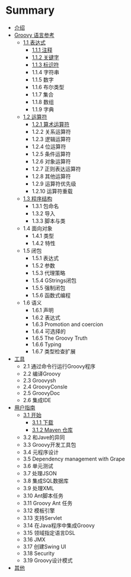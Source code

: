 # Summary

* [介绍](README.md)
* [Groovy 语言参考](chapter1/README.md)
   * [1.1 表达式](chapter1/11_biao_da_shi/11_biao_da_shi.md)
       * [1.1.1 注释](chapter1/11_biao_da_shi/111_zhu_shi.md)
       * [1.1.2 关键字](chapter1/11_biao_da_shi/112_guan_jian_zi.md)
       * [1.1.3 标识符](chapter1/11_biao_da_shi/113_biao_shi_fu.md)
       * 1.1.4 字符串
       * 1.1.5 数字
       * 1.1.6 布尔类型
       * 1.1.7 集合
       * 1.1.8 数组
       * 1.1.9 字典
   * [1.2 运算符](chapter1/12_yun_suan_fu/12_yun_suan_fu.md)
       * [1.2.1 算术运算符](chapter1/12_yun_suan_fu/121_suan_zhu_yun_suan_fu.md)
       * 1.2.2 关系运算符
       * 1.2.3 逻辑运算符
       * 1.2.4 位运算符
       * 1.2.5 条件运算符
       * 1.2.6 对象运算符
       * 1.2.7 正则表达运算符
       * 1.2.8 其他运算符
       * 1.2.9 运算符优先级
       * 1.2.10 运算符重载
   * [1.3 程序结构](chapter1/13_cheng_xu_jie_gou/13_cheng_xu_jie_gou.md)
       * 1.3.1 包命名
       * 1.3.2 导入
       * 1.3.3 脚本与类
   * 1.4 面向对象
       * 1.4.1 类型
       * 1.4.2 特性
   * 1.5 闭包
       * 1.5.1 表达式
       * 1.5.2 参数
       * 1.5.3 代理策略
       * 1.5.4 GStrings闭包
       * 1.5.5 强制闭包
       * 1.5.6 函数式编程
   * 1.6 语义
       * 1.6.1 声明
       * 1.6.2 表达式
       * 1.6.3 Promotion and coercion
       * 1.6.4 可选择的
       * 1.6.5 The Groovy Truth
       * 1.6.6 Typing
       * 1.6.7 类型检查扩展
* [工具](chapter2/README.md)
   * 2.1 通过命令行运行Groovy程序
   * 2.2 编译Groovy
   * 2.3 Groovysh
   * 2.4 GroovyConsle
   * 2.5 GroovyDoc
   * 2.6 集成IDE
* [用户指南](chapter3/README.md)
   * [3.1 开始](chapter3/31_kai_shi/31_kai_shi.md)
       * [3.1.1 下载](chapter3/31_kai_shi/311_xia_zai.md)
       * [3.1.2 Maven 仓库](chapter3/31_kai_shi/312_maven_cang_ku.md)
   * 3.2 和Jave的异同
   * 3.3 Groovy开发工具包
   * 3.4 元程序设计
   * 3.5 Dependency management with Grape
   * 3.6 单元测试
   * 3.7 处理JSON
   * 3.8 集成SQL数据库
   * 3.9 处理XML
   * 3.10 Ant脚本任务
   * 3.11 Groovy Ant 任务
   * 3.12 模板引擎
   * 3.13 支持Servlet
   * 3.14 在Java程序中集成Groovy
   * 3.15 领域指定语言DSL
   * 3.16 JMX
   * 3.17 创建Swing UI
   * 3.18 Security
   * 3.19 Groovy设计模式
* [其他](chapter4/README.md)

